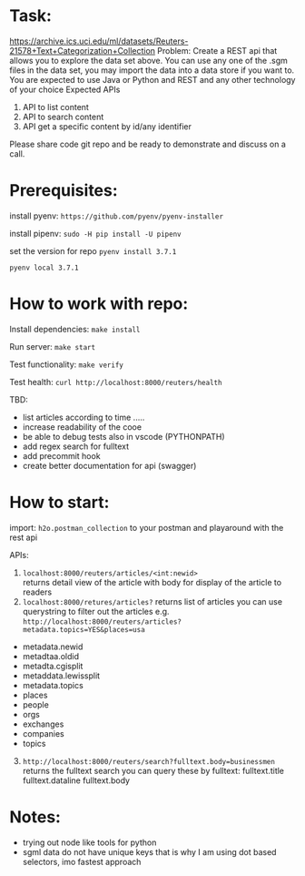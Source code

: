 Task:
=====

https://archive.ics.uci.edu/ml/datasets/Reuters-21578+Text+Categorization+Collection
Problem: Create a REST api that allows you to explore the data set above. You can use any one of the .sgm files in the data set, you may import the data into a data store if you want to. You are expected to use Java or Python and REST and any other technology of your choice
Expected APIs
1. API to list content 
2. API to search content
3. API get a specific content by id/any identifier
 
Please share code git repo and be ready to demonstrate and discuss on a call.



Prerequisites:
===============

install pyenv:
`https://github.com/pyenv/pyenv-installer`

install pipenv:
`sudo -H pip install -U pipenv`

set the version for repo
`pyenv install 3.7.1`

`pyenv local 3.7.1`

How to work with repo:
======================

Install dependencies:
`make install`

Run server:
`make start`

Test functionality:
`make verify`

Test health:
`curl http://localhost:8000/reuters/health`


TBD:
* list articles according to time <DATETIME1>.....<DATETIME2>
* increase readability of the cooe
* be able to debug tests also in vscode (PYTHONPATH)
* add regex search for fulltext
* add precommit hook
* create better documentation for api (swagger)


How to start:
=============

import:
`h2o.postman_collection` to your postman and playaround with the rest api

APIs:
1) `localhost:8000/reuters/articles/<int:newid>`  
returns detail view of the article with body for display of the article to readers
2) `localhost:8000/retures/articles?`
returns list of articles
you can use querystring to filter out the articles
e.g.
`http://localhost:8000/reuters/articles?metadata.topics=YES&places=usa`
 * metadata.newid
 * metadtaa.oldid
 * metadta.cgisplit
 * metaddata.lewissplit
 * metadata.topics
 * places
 * people
 * orgs
 * exchanges
 * companies
 * topics
 
3) `http://localhost:8000/reuters/search?fulltext.body=businessmen`
returns the fulltext search 
you can query these by fulltext:
fulltext.title
fulltext.dataline
fulltext.body


Notes:
======
* trying out node like tools for python
* sgml data do not have unique keys that is why I am using dot based selectors, imo fastest approach
